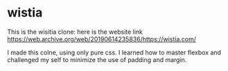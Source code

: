 # wistia

This is the wisitia clone: 
here is the website link https://web.archive.org/web/20190614235836/https://wistia.com/

I made this colne, using only pure css. I learned how to master flexbox and challenged my self to minimize the use of padding and margin.   
